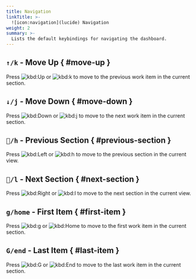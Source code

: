 ```yaml
---
title: Navigation
linkTitle: >-
  ![icon:navigation](lucide) Navigation
weight: 2
summary: >-
  Lists the default keybindings for navigating the dashboard.
---
```


## `↑/k` - Move Up { #move-up }

Press ![kbd:`Up`]() or ![kbd:`k`]() to move to the previous work item in the current section.

## `↓/j` - Move Down { #move-down }

Press ![kbd:`Down`]() or ![kbd:`j`]() to move to the next work item in the current section.

## `󰁍/h` - Previous Section { #previous-section }

Press ![kbd:`Left`]() or ![kbd:`h`]() to move to the previous section in the current view.

## `󰁔/l` - Next Section { #next-section }

Press ![kbd:`Right`]() or ![kbd:`l`]() to move to the next section in the current view.

## `g/home` - First Item { #first-item }

Press ![kbd:`g`]() or ![kbd:`Home`]() to move to the first work item in the current section.

## `G/end` - Last Item { #last-item }

Press ![kbd:`G`]() or ![kbd:`End`]() to move to the last work item in the current section.
